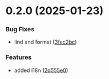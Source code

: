 # 0.2.0 (2025-01-23)


### Bug Fixes

* lind and format ([3fec2bc](https://github.com/incmixlabs/utils/commit/3fec2bc490ad7b002b5b20bda0a3cf4cc769cdf3))


### Features

* added i18n ([2d555e0](https://github.com/incmixlabs/utils/commit/2d555e05fe6378252eb27d773bc9045b00c47d28))



